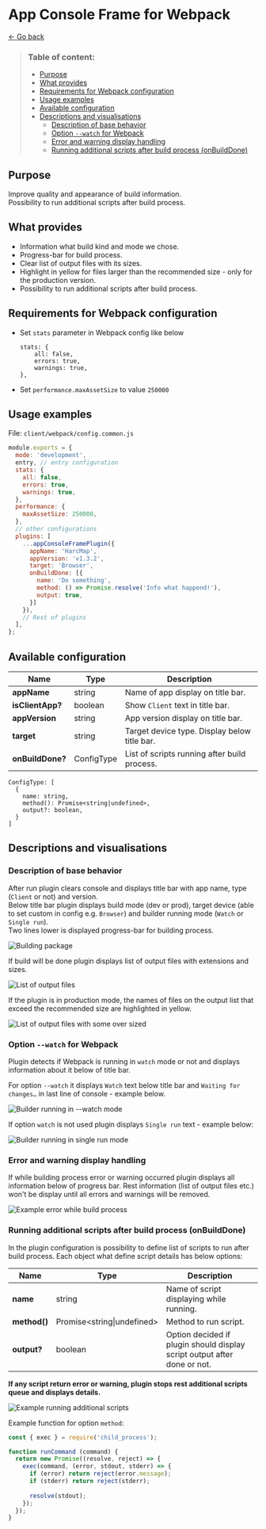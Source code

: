 App Console Frame for Webpack
==================

[← Go back](../README.md)

>  ### Table of content:
>  * [Purpose](#purpose)
>  * [What provides](#what-provides)
>  * [Requirements for Webpack configuration](#requirements-for-webpack-configuration)
>  * [Usage examples](#usage-examples)
>  * [Available configuration](#available-configuration)
>  * [Descriptions and visualisations](#descriptions-and-visualisations)
>    + [Description of base behavior](#description-of-base-behavior)
>    + [Option `--watch` for Webpack](#option---watch-for-webpack)
>    + [Error and warning display handling](#error-and-warning-display-handling)
>    + [Running additional scripts after build process (onBuildDone)](#running-additional-scripts-after-build-process-onbuilddone)

Purpose
---------

Improve quality and appearance of build information.  
Possibility to run additional scripts after build process.

What provides
---------------

* Information what build kind and mode we chose.
* Progress-bar for build process.
* Clear list of output files with its sizes.
* Highlight in yellow for files larger than the recommended size - only for the production version.
* Possibility to run additional scripts after build process.

Requirements for Webpack configuration
----------------------------------------

* Set `stats` parameter in Webpack config like below

  ```
  stats: {
      all: false,
      errors: true,
      warnings: true,
  },
  ```

* Set `performance.maxAssetSize` to value `250000`


Usage examples
----------------

File: `client/webpack/config.common.js`

```js
module.exports = {
  mode: 'development',
  entry, // entry configuration
  stats: {
    all: false,
    errors: true,
    warnings: true,
  },
  performance: {
    maxAssetSize: 250000,
  },
  // other configurations
  plugins: [
    ...appConsoleFramePlugin({
      appName: 'HarcMap',
      appVersion: 'v1.3.2',
      target: 'Browser',
      onBuildDone: [{
        name: 'Do something',
        method: () => Promise.resolve('Info what happend!'),
        output: true,
      }]
    }),
    // Rest of plugins
  ],
};
```

Available configuration
-------------------------

| Name             | Type       | Description                                    |
|------------------|------------|------------------------------------------------|
| **appName**      | string     | Name of app display on title bar.              |
| **isClientApp?** | boolean    | Show `Client` text in title bar.               |
| **appVersion**   | string     | App version display on title bar.              |
| **target**       | string     | Target device type. Display below title bar.   |
| **onBuildDone?** | ConfigType | List of scripts running after build process.   |

```
ConfigType: [
  { 
    name: string, 
    method(): Promise<string|undefined>,
    output?: boolean,
  }
]
```


Descriptions and visualisations
----------------------------------

### Description of base behavior

After run plugin clears console and displays title bar with app name, type (`Client` or not) and version.  
Below title bar plugin displays build mode (dev or prod), target device (able to set custom in config e.g. `Browser`) and builder running mode (`Watch` or `Single run`).  
Two lines lower is displayed progress-bar for building process.

![](app-console-frame/1.png "Building package")

If build will be done plugin displays list of output files with extensions and sizes.

![](app-console-frame/2.png "List of output files")

If the plugin is in production mode, the names of files on the output list that exceed the recommended size are highlighted in yellow.

![](app-console-frame/3.png "List of output files with some over sized")

### Option `--watch` for Webpack

Plugin detects if Webpack is running in `watch` mode or not and displays information about it below of title bar.

For option `--watch` it displays `Watch` text below title bar and `Waiting for changes…` in last line of console - example below.

![](app-console-frame/4.png "Builder running in --watch mode")

If option `watch` is not used plugin displays `Single run` text - example below:

![](app-console-frame/5.png "Builder running in single run mode")

### Error and warning display handling

If while building process error or warning occurred plugin displays all information below of progress bar. Rest information (list of output files etc.) won't be display until all errors and warnings will be removed.

![](app-console-frame/6.png "Example error while build process")

### Running additional scripts after build process (onBuildDone)

In the plugin configuration is possibility to define list of scripts to run after build process. Each object what define script details has below options:

| Name         | Type                            | Description                                                              |
|--------------|---------------------------------|--------------------------------------------------------------------------|
| **name**     | string                          | Name of script displaying while running.                                 |
| **method()** | Promise<string&vert;undefined>  | Method to run script.                                                    |
| **output?**  | boolean                         | Option decided if plugin should display script output after done or not. |

**If any script return error or warning, plugin stops rest additional scripts queue and displays details.**

![](app-console-frame/7.png "Example running additional scripts")

Example function for option `method`:
```js
const { exec } = require('child_process');

function runCommand (command) {
  return new Promise((resolve, reject) => {
    exec(command, (error, stdout, stderr) => {
      if (error) return reject(error.message);
      if (stderr) return reject(stderr);
      
      resolve(stdout);
    });
  });
}
```
